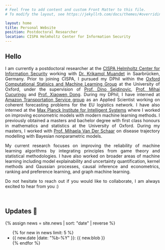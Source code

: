 ```yaml
---
# Feel free to add content and custom Front Matter to this file.
# To modify the layout, see https://jekyllrb.com/docs/themes/#overriding-theme-defaults

layout: home
title: Personal Website
position: Postdoctoral Researcher
location: CISPA Helmholtz Center for Information Security
---
```


## Hello <i class="em em-wave" aria-role="presentation" aria-label="WAVING HAND SIGN"></i>

<p align="justify">
I am currently a postdoctoral researcher at the <a href="https://cispa.de">CISPA Helmholtz Center for Information Security</a> working with
<a href="http://group.krikamol.org/">Dr. Krikamol Muandet</a> in Saarbrücken, Germany. Prior to joining CISPA,
I pursued my DPhil within the <a href="https://csml.stats.ox.ac.uk/">Oxford Computational Statisics and Machine Learning Group</a> at the
University of Oxford, under the supervision of <a href="https://sejdino.github.io/">Prof. Dino Sejdinovic</a>,
<a href="http://www.stats.ox.ac.uk/~cucuring/">Prof. Mihai Cucuringu</a> and <a href="https://web.media.mit.edu/~xdong/">Prof. Xiaowen Dong</a>. 
During my DPhil, I have interned at <a href="https://www.amazon.jobs/de/business_categories/transport">Amazon Transportation Service group</a>
as an Applied Scientist working on coherent forecasting problems for the EU logistics network.
I have also interned at the <a href="https://ei.is.mpg.de/">Max Planck Institute for Intelligent Systems</a> where I 
worked on improving econometric models with modern machine learning methods. I previously obtained
a masters and bachelor degree with first class honours in mathematics and statistics at the University of Oxford. During my masters,
I worked with <a href="https://www.vanderschaar-lab.com/">Prof. Mihaela Van Der Schaar</a> on disease trajectory modelling with Bayesian nonparametric models.
</p>

<p align="justify">
My current research focuses on improving the reliability of machine learning algorithms by integrating principles from game theory and statistical methodologies. 
I have also worked on broader areas of machine learning including model explainability and uncertainty quantification,
kernel methods and Gaussian processes, causal inference and econometrics, ranking and preference learning, and graph machine learning. 
</p>

<p align="justify">
Do not hesitate to reach out if you would like to collaborate, I am always excited to hear from you :)
</p>

<br>


## Updates 🔔
{% assign news = site.news | sort: "date" | reverse %}
<ul>
{% for new in news limit: 5 %}
<li>{{ new.date |date: "%b-%Y" }}: {{ new.blob }}</li>
{% endfor %}
</ul>

